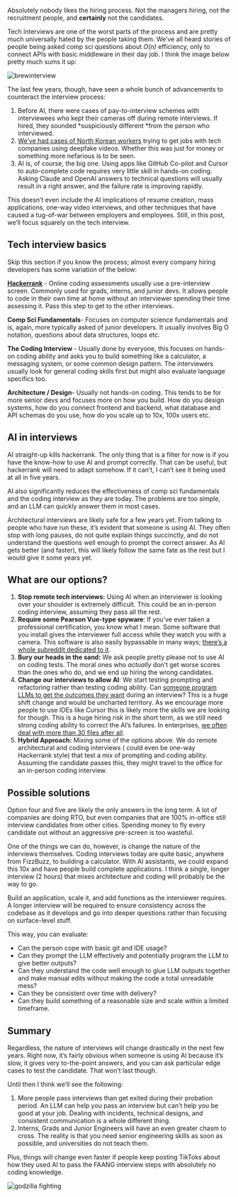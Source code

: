 Absolutely nobody likes the hiring process. Not the managers hiring, not the recruitment people, and **certainly** not the candidates.

Tech interviews are one of the worst parts of the process and are pretty much universally hated by the people taking them. We’ve all heard stories of people being asked comp sci questions about _O(n)_ efficiency, only to connect APIs with basic middleware in their day job. I think the image below pretty much sums it up:

![brewinterview](https://kanenarraway.com/posts/ai-killed-the-tech-interview-now-what/techinterview.jpg)

The last few years, though, have seen a whole bunch of advancements to counteract the interview process:

1.  Before AI, there were cases of pay-to-interview schemes with interviewees who kept their cameras off during remote interviews. If hired, they sounded \*suspiciously different \*from the person who interviewed.
2.  [We’ve had cases of North Korean workers](https://blog.knowbe4.com/how-a-north-korean-fake-it-worker-tried-to-infiltrate-us) trying to get jobs with tech companies using deepfake videos. Whether this was just for money or something more nefarious is to be seen.
3.  AI is, of course, the big one. Using apps like GitHub Co-pilot and Cursor to auto-complete code requires very little skill in hands-on coding. Asking Claude and OpenAI answers to technical questions will usually result in a right answer, and the failure rate is improving rapidly.

This doesn’t even include the AI implications of resume creation, mass applications, one-way video interviews, and other techniques that have caused a tug-of-war between employers and employees. Still, in this post, we’ll focus squarely on the tech interview.

## Tech interview basics

Skip this section if you know the process; almost every company hiring developers has some variation of the below:

**[Hackerrank](https://www.hackerrank.com/)** - Online coding assessments usually use a pre-interview screen. Commonly used for grads, interns, and junior devs. It allows people to code in their own time at home without an interviewer spending their time assessing it. Pass this step to get to the other interviews.

**Comp Sci Fundamentals**\- Focuses on computer science fundamentals and is, again, more typically asked of junior developers. It usually involves Big O notation, questions about data structures, loops etc.

**The Coding Interview** - Usually done by everyone, this focuses on hands-on coding ability and asks you to build something like a calculator, a messaging system, or some common design pattern. The interviewers usually look for general coding skills first but might also evaluate language specifics too.

**Architecture / Design**\- Usually not hands-on coding. This tends to be for more senior devs and focuses more on how you build. How do you design systems, how do you connect frontend and backend, what database and API schemas do you use, how do you scale up to 10x, 100x users etc.

## AI in interviews

AI straight-up kills hackerrank. The only thing that is a filter for now is if you have the know-how to use AI and prompt correctly. That can be useful, but hackerrank will need to adapt somehow. If it can’t, I can’t see it being used at all in five years.

AI also significantly reduces the effectiveness of comp sci fundamentals and the coding interview as they are today. The problems are too simple, and an LLM can quickly answer them in most cases.

Architectural interviews are likely safe for a few years yet. From talking to people who have run these, it’s evident that someone is using AI. They often stop with long pauses, do not quite explain things succinctly, and do not understand the questions well enough to prompt the correct answer. As AI gets better (and faster), this will likely follow the same fate as the rest but I would give it some years yet.

## What are our options?

1.  **Stop remote tech interviews:** Using AI when an interviewer is looking over your shoulder is extremely difficult. This could be an in-person coding interview, assuming they pass all the rest.
2.  **Require some Pearson Vue-type spyware**: If you’ve ever taken a professional certification, you know what I mean. Some software that you install gives the interviewer full access while they watch you with a camera. This software is also easily bypassable in many ways; [there’s a whole subreddit dedicated to it](https://www.reddit.com/r/cheatonlineproctor/).
3.  **Bury our heads in the sand:** We ask people pretty please not to use AI on coding tests. The moral ones who _actually_ don’t get worse scores than the ones who do, and we end up hiring the wrong candidates.
4.  **Change our interviews to allow AI**: We start testing prompting and refactoring rather than testing coding ability. Can [someone program LLMs to get the outcomes they want](https://ghuntley.com/stdlib/) during an interview? This is a huge shift change and would be uncharted territory. As we encourage more people to use IDEs like Cursor this is likely more the skills we are looking for though. This is a huge hiring risk in the short term, as we still need strong coding ability to correct the AI’s failures. In enterprises, [we often deal with more than 30 files after all](https://www.reddit.com/r/ChatGPTCoding/comments/1ibtjri/my_project_became_so_big_that_claude_cant/).
5.  **Hybrid Approach:** Mixing some of the options above. We do remote architectural and coding interviews ( could even be one-way Hackerrank style) that test a mix of prompting and coding ability. Assuming the candidate passes this, they might travel to the office for an in-person coding interview.

## Possible solutions

Option four and five are likely the only answers in the long term. A lot of companies are doing RTO, but even companies that are 100% in-office still interview candidates from other cities. Spending money to fly every candidate out without an aggressive pre-screen is too wasteful.

One of the things we can do, however, is change the nature of the interviews themselves. Coding interviews today are quite basic, anywhere from FizzBuzz, to building a calculator. With AI assistants, we could expand this 10x and have people build complete applications. I think a single, longer interview (2 hours) that mixes architecture and coding will probably be the way to go.

Build an application, scale it, and add functions as the interviewer requires. A longer interview will be required to ensure consistency across the codebase as it develops and go into deeper questions rather than focusing on surface-level stuff.

This way, you can evaluate:

-   Can the person cope with basic git and IDE usage?
-   Can they prompt the LLM effectively and potentially program the LLM to give better outputs?
-   Can they understand the code well enough to glue LLM outputs together and make manual edits without making the code a total unreadable mess?
-   Can they be consistent over time with delivery?
-   Can they build something of a reasonable size and scale within a limited timeframe.

## Summary

Regardless, the nature of interviews will change drastically in the next few years. Right now, it’s fairly obvious when someone is using AI because it’s slow, it gives very to-the-point answers, and you can ask particular edge cases to test the candidate. That won’t last though.

Until then I think we’ll see the following:

1.  More people pass interviews than get exited during their probation period. An LLM can help you pass an interview but can’t help you be good at your job. Dealing with incidents, technical designs, and consistent communication is a whole different thing.
2.  Interns, Grads and Junior Engineers will have an even greater chasm to cross. The reality is that you need senior engineering skills as soon as possible, and universities do not teach them.

Plus, things will change even faster if people keep posting TikToks about how they used AI to pass the FAANG interview steps with absolutely no coding knowledge.

![godzilla fighting](https://kanenarraway.com/posts/ai-killed-the-tech-interview-now-what/godzilla.png)